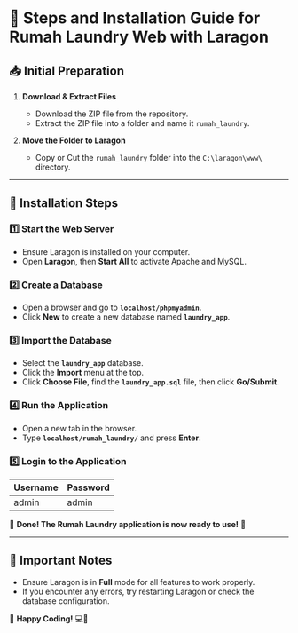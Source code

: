 # 📌 Steps and Installation Guide for Rumah Laundry Web with Laragon

## 📥 Initial Preparation
1. **Download & Extract Files**
   - Download the ZIP file from the repository.
   - Extract the ZIP file into a folder and name it `rumah_laundry`.

2. **Move the Folder to Laragon**
   - Copy or Cut the `rumah_laundry` folder into the `C:\laragon\www\` directory.

---

## 🚀 Installation Steps

### 1️⃣ Start the Web Server
- Ensure Laragon is installed on your computer.
- Open **Laragon**, then **Start All** to activate Apache and MySQL.

### 2️⃣ Create a Database
- Open a browser and go to **`localhost/phpmyadmin`**.
- Click **New** to create a new database named **`laundry_app`**.

### 3️⃣ Import the Database
- Select the **`laundry_app`** database.
- Click the **Import** menu at the top.
- Click **Choose File**, find the **`laundry_app.sql`** file, then click **Go/Submit**.

### 4️⃣ Run the Application
- Open a new tab in the browser.
- Type **`localhost/rumah_laundry/`** and press **Enter**.

### 5️⃣ Login to the Application
| Username | Password |
|----------|----------|
| admin    | admin    |

🎉 **Done! The Rumah Laundry application is now ready to use!** 🚀

---

## 📌 Important Notes
- Ensure Laragon is in **Full** mode for all features to work properly.
- If you encounter any errors, try restarting Laragon or check the database configuration.

🔹 **Happy Coding!** 💻🎨

